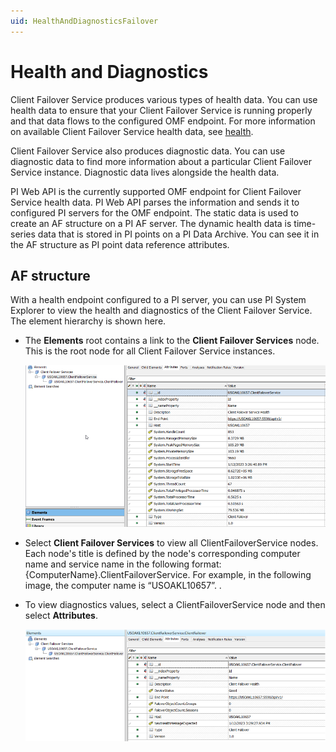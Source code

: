 ```yaml
---
uid: HealthAndDiagnosticsFailover
---
```


# Health and Diagnostics

Client Failover Service produces various types of health data. You can use health data to ensure that your Client Failover Service is running properly and that data flows to the configured OMF endpoint. For more information on available Client Failover Service health data, see [health](xref:AdapterHealth).

Client Failover Service also produces diagnostic data. You can use diagnostic data to find more information about a particular Client Failover Service instance. Diagnostic data lives alongside the health data.

PI Web API is the currently supported OMF endpoint for Client Failover Service health data. PI Web API parses the information and sends it to configured PI servers for the OMF endpoint. The static data is used to create an AF structure on a PI AF server. The dynamic health data is time-series data that is stored in PI points on a PI Data Archive. You can see it in the AF structure as PI point data reference attributes.

## AF structure

With a health endpoint configured to a PI server, you can use PI System Explorer to view the health and diagnostics of the Client Failover Service. The element hierarchy is shown here.

- The **Elements** root contains a link to the **Client Failover Services** node. This is the root node for all Client Failover Service instances.

    ![Health&Diagnostics](../images/elements-root.png)

- Select **Client Failover Services** to view all ClientFailoverService nodes. Each node's title is defined by the node's corresponding computer name and service name in the following format: {ComputerName}.ClientFailoverService. For example, in the following image, the computer name is “USOAKL10657”. .

- To view diagnostics values, select a ClientFailoverService node and then select **Attributes**.

    ![Health&Diagnostics](../images/client-failover-node.png)

